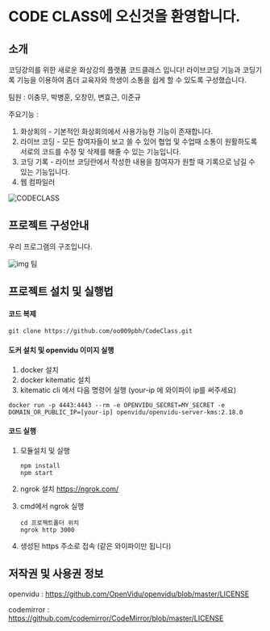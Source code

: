 # CODE CLASS에 오신것을 환영합니다.



## 소개

코딩강의를 위한 새로운 화상강의 플랫폼 코드클래스 입니다! 라이브코딩 기능과 코딩기록 기능을 이용하여 좀더 교육자와 학생이 소통을 쉽게 할 수 있도록 구성했습니다.

팀원 : 이충무, 박병훈, 오창민, 변효근, 이준규

주요기능 :
1. 화상회의 - 기본적인 화상회의에서 사용가능한 기능이 존재합니다.
2. 라이브 코딩 - 모든 참여자들이 보고 쓸 수 있어 협업 및 수업때 소통이 원활하도록 서로의 코드를 수정 및 삭제를 해줄 수 있는 기능입니다.
3. 코딩 기록 - 라이브 코딩란에서 작성한 내용을 참여자가 원할 때 기록으로 남길 수 있는 기능입니다.
4. 웹 컴파일러

![CODECLASS](https://user-images.githubusercontent.com/80251711/122398723-1eefe300-cfb5-11eb-94b7-02d6932c169b.png)

## 프로젝트 구성안내

우리 프로그램의 구조입니다.

![img](https://lh3.googleusercontent.com/-WlJHTbApq4UzHvv9hs0cT5RhH1Kx5lHbmYYt-itXnMP1TrYbQwHtCS-NxrJSIsZ9PU_nEv-AyaJSMiEwRMIj-OMW87jLxT4gIQGSW6q_Vy_A-lz6JEIZGFgHCA0VX4JdWLRwgqE)
팀

## 프로젝트 설치 및 실행법



#### 코드 복제

```
git clone https://github.com/oo009pbh/CodeClass.git
```

#### 도커 설치 및 openvidu 이미지 실행

1. docker 설치
2. docker kitematic 설치
3. kitematic cli 에서 다음 명령어 실행 (your-ip 에 와이파이 ip를 써주세요)

```
docker run -p 4443:4443 --rm -e OPENVIDU_SECRET=MY_SECRET -e DOMAIN_OR_PUBLIC_IP=[your-ip] openvidu/openvidu-server-kms:2.18.0
```

#### 코드 실행

1. 모듈설치 및 실행

   ```
   npm install
   npm start
   ```

2. ngrok 설치  https://ngrok.com/

3. cmd에서 ngrok 실행

   ```
   cd 프로젝트폴더 위치
   ngrok http 3000
   ```

4. 생성된 https 주소로 접속 (같은 와이파이만 됩니다)

   

## 저작권 및 사용권 정보

openvidu : https://github.com/OpenVidu/openvidu/blob/master/LICENSE

codemirror : https://github.com/codemirror/CodeMirror/blob/master/LICENSE
